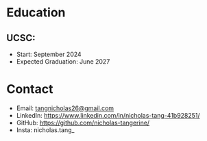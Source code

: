 # Education
## UCSC:
- Start: September 2024
- Expected Graduation: June 2027

# Contact
- Email: tangnicholas26@gmail.com
- LinkedIn: https://www.linkedin.com/in/nicholas-tang-41b928251/
- GitHub: https://github.com/nicholas-tangerine/
- Insta: nicholas.tang_

<!--
**nicholas-tangerine/nicholas-tangerine** is a ✨ _special_ ✨ repository because its `README.md` (this file) appears on your GitHub profile.

Here are some ideas to get you started:

- 🔭 I’m currently working on ...
- 🌱 I’m currently learning ...
- 👯 I’m looking to collaborate on ...
- 🤔 I’m looking for help with ...
- 💬 Ask me about ...
- 📫 How to reach me: ...
- 😄 Pronouns: ...
- ⚡ Fun fact: ...
-->
